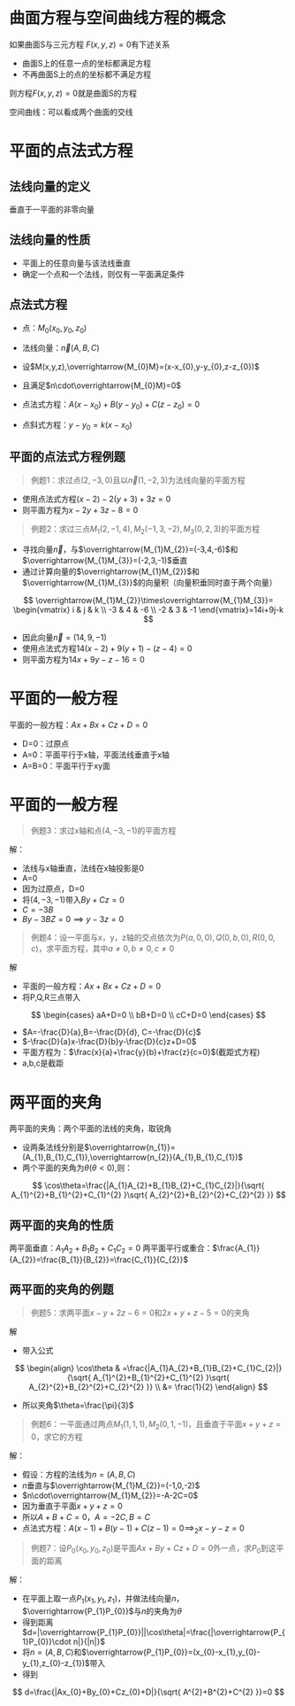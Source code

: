 # 曲面方程与空间曲线方程的概念

如果曲面S与三元方程 $F(x,y,z)=0$有下述关系

- 曲面S上的任意一点的坐标都满足方程
- 不再曲面S上的点的坐标都不满足方程

则方程$F(x,y,z)=0$就是曲面S的方程

空间曲线：可以看成两个曲面的交线

# 平面的点法式方程

## 法线向量的定义

垂直于一平面的非零向量

## 法线向量的性质

- 平面上的任意向量与该法线垂直
- 确定一个点和一个法线，则仅有一平面满足条件

## 点法式方程

- 点：$M_{0}(x_{0},y_{0},z_{0})$
- 法线向量：$\overrightarrow{n}(A,B,C)$
- 设$M(x,y,z),\overrightarrow{M_{0}M}=(x-x_{0},y-y_{0},z-z_{0})$
- 且满足$n\cdot\overrightarrow{M_{0}M}=0$

- 点法式方程：$A(x-x_{0})+B(y-y_{0})+C(z-z_{0})=0$
- 点斜式方程：$y-y_{0}=k(x-x_{0})$

## 平面的点法式方程例题

> 例题1：求过点$(2,-3,0)$且以$\overrightarrow{n}(1,-2,3)$为法线向量的平面方程

- 使用点法式方程$(x-2)-2(y+3)+3z=0$
- 则平面方程为$x-2y+3z-8=0$

> 例题2：求过三点$M_{1}(2,-1,4),M_{2}(-1,3,-2),M_{3}(0,2,3)$的平面方程

- 寻找向量$\overrightarrow{n}$，与$\overrightarrow{M_{1}M_{2}}=(-3,4,-6)$和$\overrightarrow{M_{1}M_{3}}=(-2,3,-1)$垂直
- 通过计算向量的$\overrightarrow{M_{1}M_{2}}$和$\overrightarrow{M_{1}M_{3}}$的向量积（向量积垂同时直于两个向量）

$$
\overrightarrow{M_{1}M_{2}}\times\overrightarrow{M_{1}M_{3}}=
\begin{vmatrix}
i & j & k \\
-3 & 4 & -6 \\
-2 & 3 & -1
\end{vmatrix}=14i+9j-k
$$

- 因此向量$\overrightarrow{n}=(14,9,-1)$
- 使用点法式方程$14(x-2)+9(y+1)-(z-4)=0$
- 则平面方程为$14x+9y-z-16=0$

# 平面的一般方程

平面的一般方程：$Ax+Bx+Cz+D=0$

- D=0：过原点
- A=0：平面平行于x轴，平面法线垂直于x轴
- A=B=0：平面平行于xy面

# 平面的一般方程

> 例题3：求过x轴和点$(4,-3,-1)$的平面方程

解：

- 法线与x轴垂直，法线在x轴投影是0
- A=0
- 因为过原点，D=0
- 将$(4,-3,-1)$带入$By+Cz=0$
- $C=-3B$
- $By-3BZ=0\implies y-3z=0$

> 例题4：设一平面与x，y，z轴的交点依次为$P(a,0,0),Q(0,b,0),R(0,0,c)$，求平面方程，其中$a\neq 0,b\neq 0,c\neq 0$

解

- 平面的一般方程：$Ax+Bx+Cz+D=0$
- 将P,Q,R三点带入

$$
\begin{cases}
aA+D=0 \\
bB+D=0 \\
cC+D=0
\end{cases}
$$

- $A=-\frac{D}{a},B=-\frac{D}{d}, C=-\frac{D}{c}$
- $-\frac{D}{a}x-\frac{D}{b}y-\frac{D}{c}z+D=0$
- 平面方程为：$\frac{x}{a}+\frac{y}{b}+\frac{z}{c=0}$(截距式方程)
- a,b,c是截距

# 两平面的夹角

两平面的夹角：两个平面的法线的夹角，取锐角

- 设两条法线分别是$\overrightarrow{n_{1}}=(A_{1},B_{1},C_{1}),\overrightarrow{n_{2}}(A_{1},B_{1},C_{1})$
- 两个平面的夹角为$\theta(\theta<0)$,则：

$$
\cos\theta=\frac{|A_{1}A_{2}+B_{1}B_{2}+C_{1}C_{2}|}{\sqrt{ A_{1}^{2}+B_{1}^{2}+C_{1}^{2} }\sqrt{ A_{2}^{2}+B_{2}^{2}+C_{2}^{2} }}
$$

## 两平面的夹角的性质

两平面垂直：$A_{1}A_{2}+B_{1}B_{2}+C_{1}C_{2}=0$
两平面平行或重合：$\frac{A_{1}}{A_{2}}=\frac{B_{1}}{B_{2}}=\frac{C_{1}}{C_{2}}$

## 两平面的夹角的例题

> 例题5：求两平面$x-y+2z-6=0$和$2x+y+z-5=0$的夹角

解

- 带入公式

$$
\begin{align}
\cos\theta & =\frac{|A_{1}A_{2}+B_{1}B_{2}+C_{1}C_{2}|}{\sqrt{ A_{1}^{2}+B_{1}^{2}+C_{1}^{2} }\sqrt{ A_{2}^{2}+B_{2}^{2}+C_{2}^{2} }} \\
 &= \frac{1}{2}
\end{align}
$$

- 所以夹角$\theta=\frac{\pi}{3}$

> 例题6：一平面通过两点$M_{1}(1,1,1),M_{2}(0,1,-1)$，且垂直于平面$x+y+z=0$，求它的方程

解：

- 假设：方程的法线为$n=(A,B,C)$
- $n$垂直与$\overrightarrow{M_{1}M_{2}}=(-1,0,-2)$
- $n\cdot\overrightarrow{M_{1}M_{2}}=-A-2C=0$
- 因为垂直于平面$x+y+z=0$
- 所以$A+B+C=0，A=-2C,B=C$
- 点法式方程：$A(x-1)+B(y-1)+C(z-1)=0\implies_{2}x-y-z=0$

> 例题7：设$P_{0}(x_{0},y_{0},z_{0})$是平面$Ax+By+Cz+D=0$外一点，求$P_{0}$到这平面的距离

解：

- 在平面上取一点$P_{1}(x_{1},y_{1},z_{1})$，并做法线向量$n$，$\overrightarrow{P_{1}P_{0}}$与$n$的夹角为$\theta$
- 得到距离$d=|\overrightarrow{P_{1}P_{0}}||\cos\theta|=\frac{|\overrightarrow{P_{1}P_{0}}\cdot n|}{|n|}$
- 将$n=(A,B,C)$和$\overrightarrow{P_{1}P_{0}}=(x_{0}-x_{1},y_{0}-y_{1},z_{0}-z_{1})$带入
- 得到

$$
d=\frac{|Ax_{0}+By_{0}+Cz_{0}+D|}{\sqrt{ A^{2}+B^{2}+C^{2} }}=0
$$